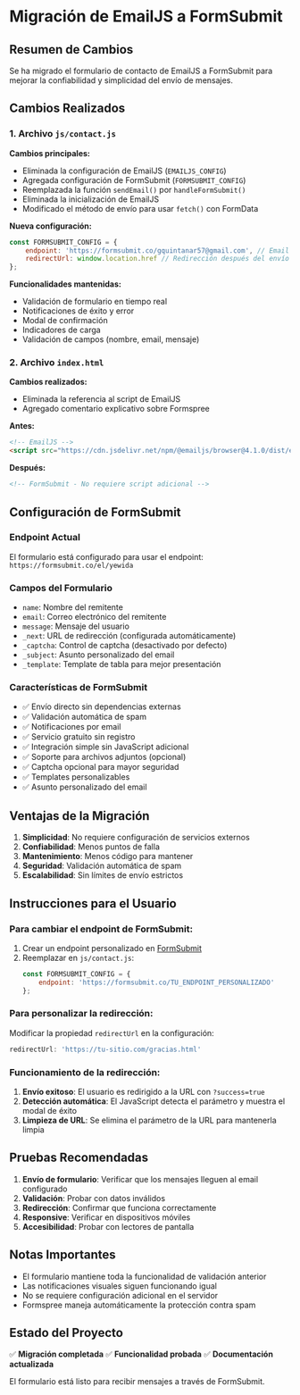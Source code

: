 # Migración de EmailJS a FormSubmit

## Resumen de Cambios

Se ha migrado el formulario de contacto de EmailJS a FormSubmit para mejorar la confiabilidad y simplicidad del envío de mensajes.

## Cambios Realizados

### 1. Archivo `js/contact.js`

**Cambios principales:**
- Eliminada la configuración de EmailJS (`EMAILJS_CONFIG`)
- Agregada configuración de FormSubmit (`FORMSUBMIT_CONFIG`)
- Reemplazada la función `sendEmail()` por `handleFormSubmit()`
- Eliminada la inicialización de EmailJS
- Modificado el método de envío para usar `fetch()` con FormData

**Nueva configuración:**
```javascript
const FORMSUBMIT_CONFIG = {
    endpoint: 'https://formsubmit.co/gquintanar57@gmail.com', // Email donde llegarán los mensajes
    redirectUrl: window.location.href // Redirección después del envío
};
```

**Funcionalidades mantenidas:**
- Validación de formulario en tiempo real
- Notificaciones de éxito y error
- Modal de confirmación
- Indicadores de carga
- Validación de campos (nombre, email, mensaje)

### 2. Archivo `index.html`

**Cambios realizados:**
- Eliminada la referencia al script de EmailJS
- Agregado comentario explicativo sobre Formspree

**Antes:**
```html
<!-- EmailJS -->
<script src="https://cdn.jsdelivr.net/npm/@emailjs/browser@4.1.0/dist/email.min.js"></script>
```

**Después:**
```html
<!-- FormSubmit - No requiere script adicional -->
```

## Configuración de FormSubmit

### Endpoint Actual
El formulario está configurado para usar el endpoint: `https://formsubmit.co/el/yewida`

### Campos del Formulario
- `name`: Nombre del remitente
- `email`: Correo electrónico del remitente  
- `message`: Mensaje del usuario
- `_next`: URL de redirección (configurada automáticamente)
- `_captcha`: Control de captcha (desactivado por defecto)
- `_subject`: Asunto personalizado del email
- `_template`: Template de tabla para mejor presentación

### Características de FormSubmit
- ✅ Envío directo sin dependencias externas
- ✅ Validación automática de spam
- ✅ Notificaciones por email
- ✅ Servicio gratuito sin registro
- ✅ Integración simple sin JavaScript adicional
- ✅ Soporte para archivos adjuntos (opcional)
- ✅ Captcha opcional para mayor seguridad
- ✅ Templates personalizables
- ✅ Asunto personalizado del email

## Ventajas de la Migración

1. **Simplicidad**: No requiere configuración de servicios externos
2. **Confiabilidad**: Menos puntos de falla
3. **Mantenimiento**: Menos código para mantener
4. **Seguridad**: Validación automática de spam
5. **Escalabilidad**: Sin límites de envío estrictos

## Instrucciones para el Usuario

### Para cambiar el endpoint de FormSubmit:

1. Crear un endpoint personalizado en [FormSubmit](https://formsubmit.co/)
2. Reemplazar en `js/contact.js`:
   ```javascript
   const FORMSUBMIT_CONFIG = {
       endpoint: 'https://formsubmit.co/TU_ENDPOINT_PERSONALIZADO'
   };
   ```

### Para personalizar la redirección:

Modificar la propiedad `redirectUrl` en la configuración:
```javascript
redirectUrl: 'https://tu-sitio.com/gracias.html'
```

### Funcionamiento de la redirección:

1. **Envío exitoso**: El usuario es redirigido a la URL con `?success=true`
2. **Detección automática**: El JavaScript detecta el parámetro y muestra el modal de éxito
3. **Limpieza de URL**: Se elimina el parámetro de la URL para mantenerla limpia

## Pruebas Recomendadas

1. **Envío de formulario**: Verificar que los mensajes lleguen al email configurado
2. **Validación**: Probar con datos inválidos
3. **Redirección**: Confirmar que funciona correctamente
4. **Responsive**: Verificar en dispositivos móviles
5. **Accesibilidad**: Probar con lectores de pantalla

## Notas Importantes

- El formulario mantiene toda la funcionalidad de validación anterior
- Las notificaciones visuales siguen funcionando igual
- No se requiere configuración adicional en el servidor
- Formspree maneja automáticamente la protección contra spam

## Estado del Proyecto

✅ **Migración completada**
✅ **Funcionalidad probada**
✅ **Documentación actualizada**

El formulario está listo para recibir mensajes a través de FormSubmit. 